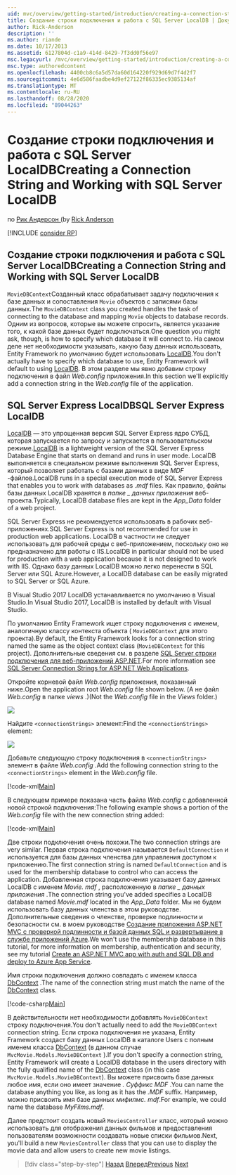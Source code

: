 ```yaml
---
uid: mvc/overview/getting-started/introduction/creating-a-connection-string
title: Создание строки подключения и работа с SQL Server LocalDB | Документация Майкрософт
author: Rick-Anderson
description: ''
ms.author: riande
ms.date: 10/17/2013
ms.assetid: 6127804d-c1a9-414d-8429-7f3dd0f56e97
msc.legacyurl: /mvc/overview/getting-started/introduction/creating-a-connection-string
msc.type: authoredcontent
ms.openlocfilehash: 4400cb8c6a5d57da60d164220f929d69d7f4d2f7
ms.sourcegitcommit: 4e6d586faadbe4d9ef27122f86335ec9385134af
ms.translationtype: MT
ms.contentlocale: ru-RU
ms.lasthandoff: 08/28/2020
ms.locfileid: "89044263"
---
```

# <a name="creating-a-connection-string-and-working-with-sql-server-localdb"></a><span data-ttu-id="d2d67-102">Создание строки подключения и работа с SQL Server LocalDB</span><span class="sxs-lookup"><span data-stu-id="d2d67-102">Creating a Connection String and Working with SQL Server LocalDB</span></span>

<span data-ttu-id="d2d67-103">по [Рик Андерсон (](https://twitter.com/RickAndMSFT)</span><span class="sxs-lookup"><span data-stu-id="d2d67-103">by [Rick Anderson](https://twitter.com/RickAndMSFT)</span></span>

[!INCLUDE [consider RP](~/includes/razor.md)]

## <a name="creating-a-connection-string-and-working-with-sql-server-localdb"></a><span data-ttu-id="d2d67-104">Создание строки подключения и работа с SQL Server LocalDB</span><span class="sxs-lookup"><span data-stu-id="d2d67-104">Creating a Connection String and Working with SQL Server LocalDB</span></span>

<span data-ttu-id="d2d67-105">`MovieDBContext`Созданный класс обрабатывает задачу подключения к базе данных и сопоставления `Movie` объектов с записями базы данных.</span><span class="sxs-lookup"><span data-stu-id="d2d67-105">The `MovieDBContext` class you created handles the task of connecting to the database and mapping `Movie` objects to database records.</span></span> <span data-ttu-id="d2d67-106">Одним из вопросов, которые вы можете спросить, является указание того, к какой базе данных будет подключаться.</span><span class="sxs-lookup"><span data-stu-id="d2d67-106">One question you might ask, though, is how to specify which database it will connect to.</span></span> <span data-ttu-id="d2d67-107">На самом деле нет необходимости указывать, какую базу данных использовать, Entity Framework по умолчанию будет использовать [LocalDB](https://docs.microsoft.com/sql/database-engine/configure-windows/sql-server-2016-express-localdb).</span><span class="sxs-lookup"><span data-stu-id="d2d67-107">You don't actually have to specify which database to use, Entity Framework will default to using [LocalDB](https://docs.microsoft.com/sql/database-engine/configure-windows/sql-server-2016-express-localdb).</span></span> <span data-ttu-id="d2d67-108">В этом разделе мы явно добавим строку подключения в файл *Web.config* приложения.</span><span class="sxs-lookup"><span data-stu-id="d2d67-108">In this section we'll explicitly add a connection string in the *Web.config* file of the application.</span></span>

## <a name="sql-server-express-localdb"></a><span data-ttu-id="d2d67-109">SQL Server Express LocalDB</span><span class="sxs-lookup"><span data-stu-id="d2d67-109">SQL Server Express LocalDB</span></span>

<span data-ttu-id="d2d67-110">[LocalDB](https://docs.microsoft.com/sql/database-engine/configure-windows/sql-server-2016-express-localdb) — это упрощенная версия SQL Server Express ядро СУБД, которая запускается по запросу и запускается в пользовательском режиме.</span><span class="sxs-lookup"><span data-stu-id="d2d67-110">[LocalDB](https://docs.microsoft.com/sql/database-engine/configure-windows/sql-server-2016-express-localdb) is a lightweight version of the SQL Server Express Database Engine that starts on demand and runs in user mode.</span></span> <span data-ttu-id="d2d67-111">LocalDB выполняется в специальном режиме выполнения SQL Server Express, который позволяет работать с базами данных в виде *MDF* -файлов.</span><span class="sxs-lookup"><span data-stu-id="d2d67-111">LocalDB runs in a special execution mode of SQL Server Express that enables you to work with databases as *.mdf* files.</span></span> <span data-ttu-id="d2d67-112">Как правило, файлы базы данных LocalDB хранятся в *папке \_ данных приложения* веб-проекта.</span><span class="sxs-lookup"><span data-stu-id="d2d67-112">Typically, LocalDB database files are kept in the *App\_Data* folder of a web project.</span></span>

<span data-ttu-id="d2d67-113">SQL Server Express не рекомендуется использовать в рабочих веб-приложениях.</span><span class="sxs-lookup"><span data-stu-id="d2d67-113">SQL Server Express is not recommended for use in production web applications.</span></span> <span data-ttu-id="d2d67-114">LocalDB в частности не следует использовать для рабочей среды с веб-приложением, поскольку оно не предназначено для работы с IIS.</span><span class="sxs-lookup"><span data-stu-id="d2d67-114">LocalDB in particular should not be used for production with a web application because it is not designed to work with IIS.</span></span> <span data-ttu-id="d2d67-115">Однако базу данных LocalDB можно легко перенести в SQL Server или SQL Azure.</span><span class="sxs-lookup"><span data-stu-id="d2d67-115">However, a LocalDB database can be easily migrated to SQL Server or SQL Azure.</span></span>

<span data-ttu-id="d2d67-116">В Visual Studio 2017 LocalDB устанавливается по умолчанию в Visual Studio.</span><span class="sxs-lookup"><span data-stu-id="d2d67-116">In Visual Studio 2017, LocalDB is installed by default with Visual Studio.</span></span>

<span data-ttu-id="d2d67-117">По умолчанию Entity Framework ищет строку подключения с именем, аналогичную классу контекста объекта ( `MovieDBContext` для этого проекта).</span><span class="sxs-lookup"><span data-stu-id="d2d67-117">By default, the Entity Framework looks for a connection string named the same as the object context class (`MovieDBContext` for this project).</span></span> <span data-ttu-id="d2d67-118">Дополнительные сведения см. в разделе [SQL Server строки подключения для веб-приложений ASP.NET](https://msdn.microsoft.com/library/jj653752.aspx).</span><span class="sxs-lookup"><span data-stu-id="d2d67-118">For more information see [SQL Server Connection Strings for ASP.NET Web Applications](https://msdn.microsoft.com/library/jj653752.aspx).</span></span>

<span data-ttu-id="d2d67-119">Откройте корневой файл *Web.config* приложения, показанный ниже.</span><span class="sxs-lookup"><span data-stu-id="d2d67-119">Open the application root *Web.config* file shown below.</span></span> <span data-ttu-id="d2d67-120">(А не файл *Web.config* в папке *views* .)</span><span class="sxs-lookup"><span data-stu-id="d2d67-120">(Not the *Web.config* file in the *Views* folder.)</span></span>

![](creating-a-connection-string/_static/image1.png)

<span data-ttu-id="d2d67-121">Найдите `<connectionStrings>` элемент:</span><span class="sxs-lookup"><span data-stu-id="d2d67-121">Find the `<connectionStrings>` element:</span></span>

![](creating-a-connection-string/_static/image2.png)

<span data-ttu-id="d2d67-122">Добавьте следующую строку подключения в `<connectionStrings>` элемент в файле *Web.config* .</span><span class="sxs-lookup"><span data-stu-id="d2d67-122">Add the following connection string to the `<connectionStrings>` element in the *Web.config* file.</span></span>

[!code-xml[Main](creating-a-connection-string/samples/sample1.xml)]

<span data-ttu-id="d2d67-123">В следующем примере показана часть файла *Web.config* с добавленной новой строкой подключения:</span><span class="sxs-lookup"><span data-stu-id="d2d67-123">The following example shows a portion of the *Web.config* file with the new connection string added:</span></span>

[!code-xml[Main](creating-a-connection-string/samples/sample2.xml)]

<span data-ttu-id="d2d67-124">Две строки подключения очень похожи.</span><span class="sxs-lookup"><span data-stu-id="d2d67-124">The two connection strings are very similar.</span></span> <span data-ttu-id="d2d67-125">Первая строка подключения называется `DefaultConnection` и используется для базы данных членства для управления доступом к приложению.</span><span class="sxs-lookup"><span data-stu-id="d2d67-125">The first connection string is named `DefaultConnection` and is used for the membership database to control who can access the application.</span></span> <span data-ttu-id="d2d67-126">Добавленная строка подключения указывает базу данных LocalDB с именем *Movie. mdf* , расположенную в *папке \_ данных приложения* .</span><span class="sxs-lookup"><span data-stu-id="d2d67-126">The connection string you've added specifies a LocalDB database named *Movie.mdf* located in the *App\_Data* folder.</span></span> <span data-ttu-id="d2d67-127">Мы не будем использовать базу данных членства в этом руководстве. Дополнительные сведения о членстве, проверке подлинности и безопасности см. в моем руководстве [Создание приложения ASP.NET MVC с проверкой подлинности и базой данных SQL и развертывание в службе приложений Azure](https://docs.microsoft.com/aspnet/core/security/authorization/secure-data).</span><span class="sxs-lookup"><span data-stu-id="d2d67-127">We won't use the membership database in this tutorial, for more information on membership, authentication and security, see my tutorial [Create an ASP.NET MVC app with auth and SQL DB and deploy to Azure App Service](https://docs.microsoft.com/aspnet/core/security/authorization/secure-data).</span></span>

<span data-ttu-id="d2d67-128">Имя строки подключения должно совпадать с именем класса [DbContext](https://msdn.microsoft.com/library/system.data.entity.dbcontext(v=vs.103).aspx) .</span><span class="sxs-lookup"><span data-stu-id="d2d67-128">The name of the connection string must match the name of the [DbContext](https://msdn.microsoft.com/library/system.data.entity.dbcontext(v=vs.103).aspx) class.</span></span>

[!code-csharp[Main](creating-a-connection-string/samples/sample3.cs?highlight=15)]

<span data-ttu-id="d2d67-129">В действительности нет необходимости добавлять `MovieDBContext` строку подключения.</span><span class="sxs-lookup"><span data-stu-id="d2d67-129">You don't actually need to add the `MovieDBContext` connection string.</span></span> <span data-ttu-id="d2d67-130">Если строка подключения не указана, Entity Framework создаст базу данных LocalDB в каталоге Users с полным именем класса [DbContext](https://msdn.microsoft.com/library/system.data.entity.dbcontext(v=vs.103).aspx) (в данном случае `MvcMovie.Models.MovieDBContext` ).</span><span class="sxs-lookup"><span data-stu-id="d2d67-130">If you don't specify a connection string, Entity Framework will create a LocalDB database in the users directory with the fully qualified name of the [DbContext](https://msdn.microsoft.com/library/system.data.entity.dbcontext(v=vs.103).aspx) class (in this case `MvcMovie.Models.MovieDBContext`).</span></span> <span data-ttu-id="d2d67-131">Вы можете присвоить базе данных любое имя, если оно имеет значение *. Суффикс MDF* .</span><span class="sxs-lookup"><span data-stu-id="d2d67-131">You can name the database anything you like, as long as it has the *.MDF* suffix.</span></span> <span data-ttu-id="d2d67-132">Например, можно присвоить имя базе данных *мифилмс. mdf*.</span><span class="sxs-lookup"><span data-stu-id="d2d67-132">For example, we could name the database *MyFilms.mdf*.</span></span>

<span data-ttu-id="d2d67-133">Далее предстоит создать новый `MoviesController` класс, который можно использовать для отображения данных фильмов и предоставления пользователям возможности создавать новые списки фильмов.</span><span class="sxs-lookup"><span data-stu-id="d2d67-133">Next, you'll build a new `MoviesController` class that you can use to display the movie data and allow users to create new movie listings.</span></span>

> [!div class="step-by-step"]
> <span data-ttu-id="d2d67-134">[Назад](adding-a-model.md)
> [Вперед](accessing-your-models-data-from-a-controller.md)</span><span class="sxs-lookup"><span data-stu-id="d2d67-134">[Previous](adding-a-model.md)
[Next](accessing-your-models-data-from-a-controller.md)</span></span>
